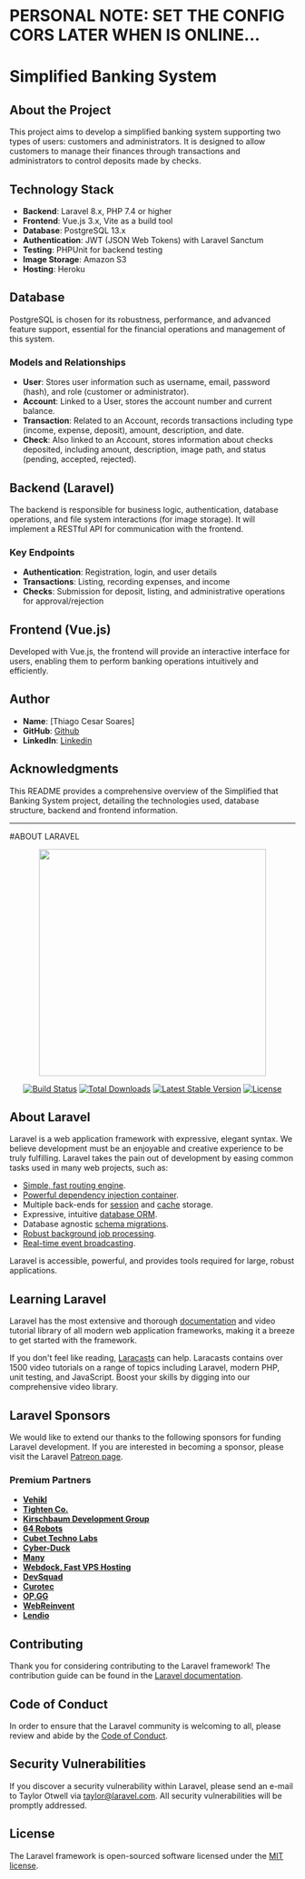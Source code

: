 # PERSONAL NOTE: SET THE CONFIG CORS LATER WHEN IS ONLINE...


# Simplified Banking System

## About the Project

This project aims to develop a simplified banking system supporting two types of users: customers and administrators. It is designed to allow customers to manage their finances through transactions and administrators to control deposits made by checks.

## Technology Stack

- **Backend**: Laravel 8.x, PHP 7.4 or higher
- **Frontend**: Vue.js 3.x, Vite as a build tool
- **Database**: PostgreSQL 13.x
- **Authentication**: JWT (JSON Web Tokens) with Laravel Sanctum
- **Testing**: PHPUnit for backend testing
- **Image Storage**: Amazon S3
- **Hosting**: Heroku

## Database

PostgreSQL is chosen for its robustness, performance, and advanced feature support, essential for the financial operations and management of this system.

### Models and Relationships

- **User**: Stores user information such as username, email, password (hash), and role (customer or administrator).
- **Account**: Linked to a User, stores the account number and current balance.
- **Transaction**: Related to an Account, records transactions including type (income, expense, deposit), amount, description, and date.
- **Check**: Also linked to an Account, stores information about checks deposited, including amount, description, image path, and status (pending, accepted, rejected).

## Backend (Laravel)

The backend is responsible for business logic, authentication, database operations, and file system interactions (for image storage). It will implement a RESTful API for communication with the frontend.

### Key Endpoints

- **Authentication**: Registration, login, and user details
- **Transactions**: Listing, recording expenses, and income
- **Checks**: Submission for deposit, listing, and administrative operations for approval/rejection

## Frontend (Vue.js)

Developed with Vue.js, the frontend will provide an interactive interface for users, enabling them to perform banking operations intuitively and efficiently.

## Author

- **Name**: [Thiago Cesar Soares]
- **GitHub**: [Github](https://github.com/thiagocsoaresbh)
- **LinkedIn**: [Linkedin](https://linkedin.com/in/thiago-csoares)

## Acknowledgments

This README provides a comprehensive overview of the Simplified that Banking System project, detailing the technologies used, database structure, backend and frontend information.

___

#ABOUT LARAVEL

<p align="center"><a href="https://laravel.com" target="_blank"><img src="https://raw.githubusercontent.com/laravel/art/master/logo-lockup/5%20SVG/2%20CMYK/1%20Full%20Color/laravel-logolockup-cmyk-red.svg" width="400"></a></p>

<p align="center">
<a href="https://travis-ci.org/laravel/framework"><img src="https://travis-ci.org/laravel/framework.svg" alt="Build Status"></a>
<a href="https://packagist.org/packages/laravel/framework"><img src="https://img.shields.io/packagist/dt/laravel/framework" alt="Total Downloads"></a>
<a href="https://packagist.org/packages/laravel/framework"><img src="https://img.shields.io/packagist/v/laravel/framework" alt="Latest Stable Version"></a>
<a href="https://packagist.org/packages/laravel/framework"><img src="https://img.shields.io/packagist/l/laravel/framework" alt="License"></a>
</p>

## About Laravel

Laravel is a web application framework with expressive, elegant syntax. We believe development must be an enjoyable and creative experience to be truly fulfilling. Laravel takes the pain out of development by easing common tasks used in many web projects, such as:

- [Simple, fast routing engine](https://laravel.com/docs/routing).
- [Powerful dependency injection container](https://laravel.com/docs/container).
- Multiple back-ends for [session](https://laravel.com/docs/session) and [cache](https://laravel.com/docs/cache) storage.
- Expressive, intuitive [database ORM](https://laravel.com/docs/eloquent).
- Database agnostic [schema migrations](https://laravel.com/docs/migrations).
- [Robust background job processing](https://laravel.com/docs/queues).
- [Real-time event broadcasting](https://laravel.com/docs/broadcasting).

Laravel is accessible, powerful, and provides tools required for large, robust applications.

## Learning Laravel

Laravel has the most extensive and thorough [documentation](https://laravel.com/docs) and video tutorial library of all modern web application frameworks, making it a breeze to get started with the framework.

If you don't feel like reading, [Laracasts](https://laracasts.com) can help. Laracasts contains over 1500 video tutorials on a range of topics including Laravel, modern PHP, unit testing, and JavaScript. Boost your skills by digging into our comprehensive video library.

## Laravel Sponsors

We would like to extend our thanks to the following sponsors for funding Laravel development. If you are interested in becoming a sponsor, please visit the Laravel [Patreon page](https://patreon.com/taylorotwell).

### Premium Partners

- **[Vehikl](https://vehikl.com/)**
- **[Tighten Co.](https://tighten.co)**
- **[Kirschbaum Development Group](https://kirschbaumdevelopment.com)**
- **[64 Robots](https://64robots.com)**
- **[Cubet Techno Labs](https://cubettech.com)**
- **[Cyber-Duck](https://cyber-duck.co.uk)**
- **[Many](https://www.many.co.uk)**
- **[Webdock, Fast VPS Hosting](https://www.webdock.io/en)**
- **[DevSquad](https://devsquad.com)**
- **[Curotec](https://www.curotec.com/services/technologies/laravel/)**
- **[OP.GG](https://op.gg)**
- **[WebReinvent](https://webreinvent.com/?utm_source=laravel&utm_medium=github&utm_campaign=patreon-sponsors)**
- **[Lendio](https://lendio.com)**

## Contributing

Thank you for considering contributing to the Laravel framework! The contribution guide can be found in the [Laravel documentation](https://laravel.com/docs/contributions).

## Code of Conduct

In order to ensure that the Laravel community is welcoming to all, please review and abide by the [Code of Conduct](https://laravel.com/docs/contributions#code-of-conduct).

## Security Vulnerabilities

If you discover a security vulnerability within Laravel, please send an e-mail to Taylor Otwell via [taylor@laravel.com](mailto:taylor@laravel.com). All security vulnerabilities will be promptly addressed.

## License

The Laravel framework is open-sourced software licensed under the [MIT license](https://opensource.org/licenses/MIT).